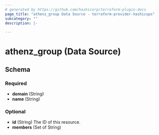```yaml
---
# generated by https://github.com/hashicorp/terraform-plugin-docs
page_title: "athenz_group Data Source - terraform-provider-hashicups"
subcategory: ""
description: |-
  
---
```


# athenz_group (Data Source)





<!-- schema generated by tfplugindocs -->
## Schema

### Required

- **domain** (String)
- **name** (String)

### Optional

- **id** (String) The ID of this resource.
- **members** (Set of String)



